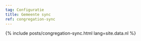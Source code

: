 ```yaml
---
tag: Configuratie
title: Gemeente sync
ref: congregation-sync
---
```


{% include posts/congregation-sync.html lang=site.data.nl %}
